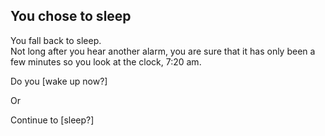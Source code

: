 ## You chose to sleep

You fall back to sleep.  
Not long after you hear another alarm, you are sure that it has only been a few minutes so you look at the clock, 7:20 am.

Do you [wake up now?]

Or

Continue to [sleep?]